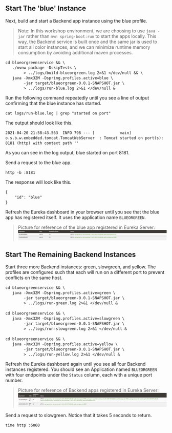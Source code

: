 ## Start The 'blue' Instance
Next, build and start a Backend app instance using the blue profile.
> Note: In this workshop environment, we are choosing to use `java -jar` rather than `mvn spring-boot:run` to start the apps locally. This way, the Backend service is built once and the same jar is used to start all color instances, and we can minimize runtime memory consumption by avoiding additional maven processes.
```execute-1
cd blueorgreenservice && \
   ./mvnw package -DskipTests \
        > ../logs/build-blueorgreen.log 2>&1 </dev/null && \
   java -Xmx32M -Dspring.profiles.active=blue \
        -jar target/blueorgreen-0.0.1-SNAPSHOT.jar \
        > ../logs/run-blue.log 2>&1 </dev/null &
```

Run the following command repeatedly until you see a line of output confirming that the blue instance has started.
```execute-1
cat logs/run-blue.log | grep "started on port"
```

The output should look like this.
```
2021-04-20 21:58:43.563  INFO 798 --- [           main] o.s.b.w.embedded.tomcat.TomcatWebServer  : Tomcat started on port(s): 8181 (http) with context path ''
```

As you can see in the log output, blue started on port 8181.

Send a request to the blue app.

```execute-1
http -b :8181
```

The response will look like this.
```
{
    "id": "blue"
}
```

Refresh the Eureka dashboard in your browser until you see that the blue app has registered itself.
It uses the application name `BLUEORGREEN`.

> Picture for reference of the blue app registered in Eureka Server:
![alt_text](images/eureka-local-blue-app.png "Eureka registration")

## Start The Remaining Backend Instances
Start three more Backend instances: green, slowgreen, and yellow.
The profiles are configured such that each will run on a different port to prevent conflicts on the same host.
```execute-1
cd blueorgreenservice && \
   java -Xmx32M -Dspring.profiles.active=green \
        -jar target/blueorgreen-0.0.1-SNAPSHOT.jar \
        > ../logs/run-green.log 2>&1 </dev/null &

cd blueorgreenservice && \
   java -Xmx32M -Dspring.profiles.active=slowgreen \
        -jar target/blueorgreen-0.0.1-SNAPSHOT.jar \
        > ../logs/run-slowgreen.log 2>&1 </dev/null &

cd blueorgreenservice && \
   java -Xmx32M -Dspring.profiles.active=yellow \
        -jar target/blueorgreen-0.0.1-SNAPSHOT.jar \
        > ../logs/run-yellow.log 2>&1 </dev/null &
```

Refresh the Eureka dashboard again until you see all four Backend instances registered.
You should see an Application named `BLUEORGREEN` with four endpoints under the `Status` column, each with a unique port number.

> Picture for reference of Backend apps registered in Eureka Server:
![alt_text](images/eureka-local-backend-apps.png "Eureka registration")

Send a request to slowgreen. Notice that it takes 5 seconds to return.
```execute-1
time http :6060
```
